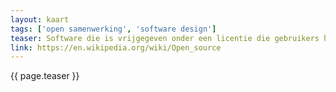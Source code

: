 ```yaml
---
layout: kaart
tags: ['open samenwerking', 'software design']
teaser: Software die is vrijgegeven onder een licentie die gebruikers het recht geeft om de broncode te bestuderen, aan te passen, te verspreiden en vrij te gebruiken.
link: https://en.wikipedia.org/wiki/Open_source
---
```

{{ page.teaser }}